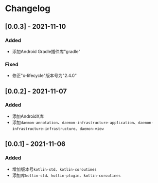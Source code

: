 # Changelog

## [0.0.3] - 2021-11-10

### Added

- 添加Android Gradle插件库"gradle"

### Fixed

- 修正"x-lifecycle"版本号为"2.4.0"

## [0.0.2] - 2021-11-07

### Added

- 添加AndroidX库
- 添加`daemon-annotation`、`daemon-infrastructure-application`、`daemon-infrastructure-infrastructure`、`daemon-view`

## [0.0.1] - 2021-11-06

### Added

- 增加版本号`kotlin-std`、`kotlin-coroutines`
- 添加库`kotlin-std`、`kotlin-plugin`、`kotlin-coroutines`
